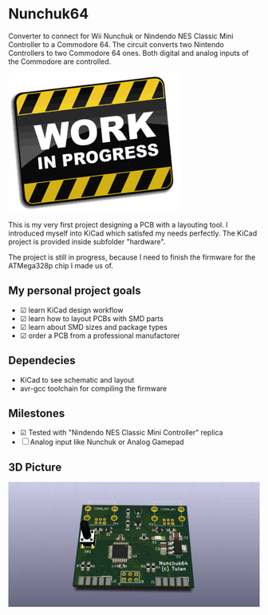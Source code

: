 Nunchuk64
==============
Converter to connect for Wii Nunchuk or Nindendo NES Classic Mini Controller 
to a Commodore 64. The circuit converts two Nintendo Controllers to two 
Commodore 64 ones. Both digital and analog inputs of the Commodore are 
controlled.

![Work in Progress](work.gif)

This is my very first project designing a PCB with a layouting tool.
I introduced myself into KiCad which satisfed my needs perfectly.
The KiCad project is provided inside subfolder "hardware".

The project is still in progress, because I need to finish the firmware for the 
ATMega328p chip I made us of.

My personal project goals
--------------
- ☑ learn KiCad design workflow
- ☑ learn how to layout PCBs with SMD parts
- ☑ learn about SMD sizes and package types
- ☑ order a PCB from a professional manufactorer


Dependecies
--------------
- KiCad to see schematic and layout
- avr-gcc toolchain for compiling the firmware


Milestones
--------------
- ☑ Tested with "Nindendo NES Classic Mini Controller" replica
- ☐ Analog input like Nunchuk or Analog Gamepad


3D Picture
--------------
![3d Picture](nunchuk64.png)
